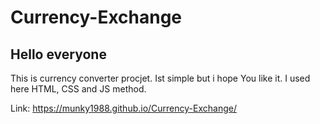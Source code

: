 # Currency-Exchange
## Hello everyone
This is currency converter procjet.
Ist simple but i hope You like it.
I used here HTML, CSS and JS method.

Link: https://munky1988.github.io/Currency-Exchange/

